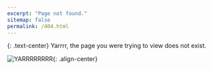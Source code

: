 ```yaml
---
excerpt: "Page not found."
sitemap: false
permalink: /404.html
---
```


{: .text-center}
Yarrrr, the page you were trying to view does not exist.

![YARRRRRRRR](/assets/images/pirate-avatar_animated_x3.gif){: .align-center}
